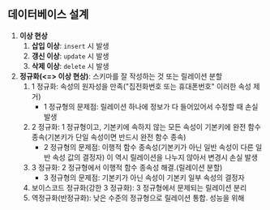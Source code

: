 ## 데이터베이스 설계
1. **이상 현상**
   1. **삽입 이상**: `insert` 시 발생
   2. **갱신 이상**: `update` 시 발생
   3. **삭제 이상**: `delete` 시 발생
2. **정규화(<=> 이상 현상)**: 스키마를 잘 작성하는 것 또는 릴레이션 분할
   1. 1 정규화: 속성의 원자성을 만족("집전화번호 또는 휴대폰번호" 이러한 속성 제거)
      - 1 정규형의 문제점: 릴레이션 하나에 정보가 다 들어있어서 수정할 때 손실 발생
   2. 2 정규화: 1 정규형이고, 기본키에 속하지 않는 모든 속성이 기본키에 완전 함수 종속(기본키가 단일 속성이면 반드시 완전 함수 종속)
      - 2 정규형의 문제점: 이행적 함수 종속성(기본키가 아닌 일반 속성이 다른 일반 속성 값의 결정자) 이 역시 릴레이션을 나누지 않아서 변경시 손실 발생
   3. 3 정규화: 2 정규형에서 이행적 함수 종속성 해결.(릴레이션 분할)
      - 3 정규형의 문제점: 기본키가 아닌 속성이 기본키 일부 속성의 결정자
   4. 보이스코드 정규화(강한 3 정규화): 3 정규형에서 문제되는 릴레이션 분리
   5. 역정규화(반정규화): 낮은 수준의 정규형으로 릴레이션 통합. 성능을 위해
